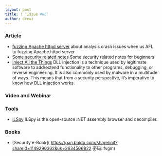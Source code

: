 ```yaml
---
layout: post
title: ! 'Issue #06'
author: drewz
---
```



### Article
- [fuzzing Apache httpd server](https://animal0day.blogspot.co.uk/2017/07/from-fuzzing-apache-httpd-server-to-cve.html) about analysis crash issues when us AFL to fuzzing Apache httpd server
- [Some security related notes](https://github.com/jaybosamiya/security-notes) Some security related notes for beginners
- [Inject All the Things](http://blog.deniable.org/blog/2017/07/16/inject-all-the-things/) DLL injection is a technique used by legitimate software to add/extend functionality to other programs, debugging, or reverse engineering. It is also commonly used by malware in a multitude of ways. This means that from a security perspective, it’s imperative to know how DLL injection works.

### Video and Webinar



### Tools
- [ILSpy](https://github.com/icsharpcode/ILSpy) ILSpy is the open-source .NET assembly browser and decompiler.


### Books
- [Security e-Book]( https://pan.baidu.com/share/init?shareid=1149290362&uk=2634506822 密码: fvgm)
